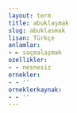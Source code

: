 ```yaml
---
layout: term
title: abuklaşmak
slug: abuklasmak
lisan: Türkçe
anlamlar:
- ► saçmalaşmak
ozellikler:
- - nesnesiz
ornekler:
- - ''
orneklerkaynak:
- - ''
---
```

